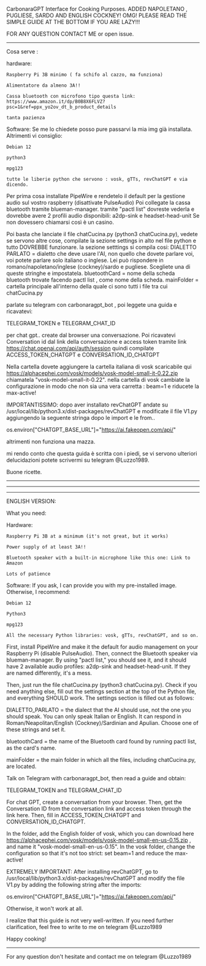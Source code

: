 CarbonaraGPT Interface for Cooking Purposes.
ADDED NAPOLETANO , PUGLIESE, SARDO AND ENGLISH COCKNEY! OMG!
PLEASE READ THE SIMPLE GUIDE AT THE BOTTOM IF YOU ARE LAZY!!!

FOR ANY QUESTION CONTACT ME or open issue.



-------------

Cosa serve :

hardware:

    Raspberry Pi 3B minimo ( fa schifo al cazzo, ma funziona)

    Alimentatore da almeno 3A!!

    Cassa bluetooth con microfono tipo questa link: https://www.amazon.it/dp/B0B8X6FLVZ?psc=1&ref=ppx_yo2ov_dt_b_product_details

    tanta pazienza

Software: Se me lo chiedete posso pure passarvi la mia img già installata. Altrimenti vi consiglio:

    Debian 12

    python3

    mpg123

    tutte le liberie python che servono : vosk, gTTs, revChatGPT e via dicendo.

Per prima cosa installate PipeWire e rendetelo il default per la gestione audio sul vostro raspberry (disattivate PulseAudio)
Poi collegate la cassa bluetooth tramite blueman-manager.
tramite "pactl list" dovreste vederla e dovrebbe avere 2 profili audio disponibili: a2dp-sink e headset-head-unit
Se non dovessero chiamarsi così è un casino. 


Poi basta che lanciate il file chatCucina.py (python3 chatCucina.py), vedete se servono altre cose, compilate la sezione settings in alto nel file python e tutto DOVREBBE funzionare. la sezione setttings si compila cosi:
DIALETTO PARLATO = dialetto che deve usare l'AI, non quello che dovete parlare voi, voi potete parlare solo italiano o inglese. Lei può rispondere in romano/napoletano/inglese (cockney)/sardo e pugliese. Scegliete una di queste stringhe e impostatela.
bluetoothCard = nome della scheda bluetooth trovate facendo pactl list , come nome della scheda.
mainFolder = cartella principale all'interno della quale ci sono tutti i file tra cui chatCucina.py 

parlate su telegram con carbonaragpt_bot , poi leggete una guida e ricavatevi:

TELEGRAM_TOKEN e TELEGRAM_CHAT_ID

per chat gpt.. create dal browser una conversazione. Poi ricavatevi Conversation id dal link della conversazione e access token tramite link https://chat.openai.com/api/auth/session quindi compilate ACCESS_TOKEN_CHATGPT e CONVERSATION_ID_CHATGPT

Nella cartella dovete aggiungere la cartella italiana di vosk scaricabile qui https://alphacephei.com/vosk/models/vosk-model-small-it-0.22.zip chiamatela "vosk-model-small-it-0.22". nella cartella di vosk cambiate la configurazione in modo che non sia una vera carretta : beam=1 e riducete la max-active!

IMPORTANTISSIMO: dopo aver installato revChatGPT andate su /usr/local/lib/python3.x/dist-packages/revChatGPT e modificate il file V1.py aggiungendo la seguente stringa dopo le import e le from..

os.environ["CHATGPT_BASE_URL"]="https://ai.fakeopen.com/api/"

altrimenti non funziona una mazza.

mi rendo conto che questa guida è scritta con i piedi, se vi servono ulteriori delucidazioni potete scrivermi su telegram @Luzzo1989.

Buone ricette.

--------------------------------------------------
--------------------------------------------------
--------------------------------------------------

ENGLISH VERSION:

What you need:

Hardware:

    Raspberry Pi 3B at a minimum (it's not great, but it works)
    
    Power supply of at least 3A!!
    
    Bluetooth speaker with a built-in microphone like this one: Link to Amazon
    
    Lots of patience

Software: If you ask, I can provide you with my pre-installed image. Otherwise, I recommend:
    
    Debian 12
    
    Python3
    
    mpg123

    All the necessary Python libraries: vosk, gTTs, revChatGPT, and so on.

First, install PipeWire and make it the default for audio management on your Raspberry Pi (disable PulseAudio). Then, connect the Bluetooth speaker via blueman-manager. By using "pactl list," you should see it, and it should have 2 available audio profiles: a2dp-sink and headset-head-unit. If they are named differently, it's a mess.

Then, just run the file chatCucina.py (python3 chatCucina.py). Check if you need anything else, fill out the settings section at the top of the Python file, and everything SHOULD work. The settings section is filled out as follows:

DIALETTO_PARLATO = the dialect that the AI should use, not the one you should speak. You can only speak Italian or English. It can respond in Roman/Neapolitan/English (Cockney)/Sardinian and Apulian. Choose one of these strings and set it.

bluetoothCard = the name of the Bluetooth card found by running pactl list, as the card's name.

mainFolder = the main folder in which all the files, including chatCucina.py, are located.

Talk on Telegram with carbonaragpt_bot, then read a guide and obtain:

TELEGRAM_TOKEN and TELEGRAM_CHAT_ID

For chat GPT, create a conversation from your browser. Then, get the Conversation ID from the conversation link and access token through the link here. Then, fill in ACCESS_TOKEN_CHATGPT and CONVERSATION_ID_CHATGPT.

In the folder, add the English folder of vosk, which you can download here https://alphacephei.com/vosk/models/vosk-model-small-en-us-0.15.zip , and name it "vosk-model-small-en-us-0.15". In the vosk folder, change the configuration so that it's not too strict: set beam=1 and reduce the max-active!

EXTREMELY IMPORTANT: After installing revChatGPT, go to /usr/local/lib/python3.x/dist-packages/revChatGPT and modify the file V1.py by adding the following string after the imports:

os.environ["CHATGPT_BASE_URL"]="https://ai.fakeopen.com/api/"

Otherwise, it won't work at all.

I realize that this guide is not very well-written. If you need further clarification, feel free to write to me on telegram @Luzzo1989

Happy cooking!




--------------------------------------------------------------------------------------------------------------------------------------------------------------------------

For any question don't hesitate and contact me on telegram @Luzzo1989
